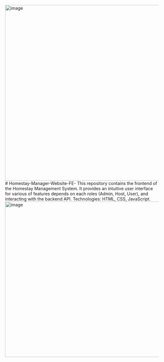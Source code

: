 <img width="866" height="575" alt="image" src="https://github.com/user-attachments/assets/85d123e4-3fb9-428a-bde8-4b6bce4ca11d" /># Homestay-Manager-Website-FE-
This repository contains the frontend of the Homestay Management System.   It provides an intuitive user interface for various of features depends on each roles (Admin, Host, User), and interacting with the backend API. Technologies: HTML, CSS, JavaScript.
<img width="945" height="509" alt="image" src="https://github.com/user-attachments/assets/e8328a8b-4b45-4f50-8a83-bbf27a55c8ad" />
